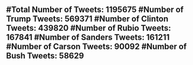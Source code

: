 #Total Number of Tweets: 1195675 
#Number of Trump Tweets: 569371
#Number of Clinton Tweets: 439820
#Number of Rubio Tweets: 167841
#Number of Sanders Tweets: 161211
#Number of Carson Tweets: 90092
#Number of Bush Tweets: 58629
---
